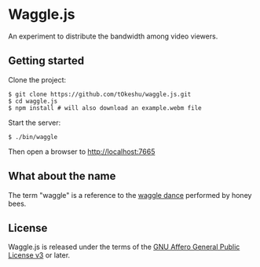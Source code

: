 Waggle.js
=========

An experiment to distribute the bandwidth among video viewers.

Getting started
---------------

Clone the project:

    $ git clone https://github.com/tOkeshu/waggle.js.git
    $ cd waggle.js
    $ npm install # will also download an example.webm file

Start the server:

    $ ./bin/waggle

Then open a browser to [http://localhost:7665](http://localhost:7665)

What about the name
-------------------

The term "waggle" is a reference to the
[waggle dance](https://en.wikipedia.org/wiki/Waggle_dance) performed
by honey bees.

License
-------

Waggle.js is released under the terms of the
[GNU Affero General Public License v3](http://www.gnu.org/licenses/agpl-3.0.html)
or later.

